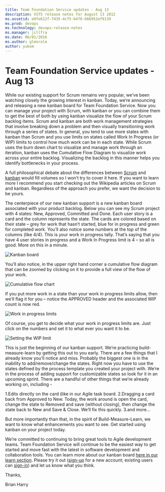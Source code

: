 ```yaml
---
title: Team Foundation Service updates - Aug 13
description: VSTS release notes for August 13 2012
ms.assetid: e9fe612f-7435-4cf5-b476-666952ef9139
ms.prod: devops
ms.technology: devops-release-notes
ms.manager: jillfra
ms.date: 06/01/2016
ms.author: glmorale
author: yukom
---
```


# Team Foundation Service updates - Aug 13

While our existing support for Scrum remains very popular, we’ve been watching closely the growing interest in kanban. Today, we’re announcing and releasing a new kanban board for Team Foundation Service. Now you can manage your project with Scrum, with kanban or you can combine them to get the best of both by using kanban visualize the flow of your Scrum backlog items. Scrum and kanban are both work management strategies that involve breaking down a problem and then visually transitioning work through a series of states. In general, you tend to use more states with kanban than Scrum and you use limits on states called Work In Progress (or WIP) limits to control how much work can be in each state. While Scrum uses the burn down chart to visualize and manage work through an iteration, kanban uses the Cumulative Flow Diagram to visualize work across your entire backlog. Visualizing the backlog in this manner helps you identify bottlenecks in your process.

A full philosophical debate about the differences between [Scrum](https://en.wikipedia.org/wiki/Scrum_(development)) and [kanban](https://en.wikipedia.org/wiki/Kanban_(development)) would fill volumes so I won’t try to cover it here. If you want to learn more I recommend you start checking out the Wikipedia articles on Scrum and kanban. Regardless of the approach you prefer, we want the decision to be yours.

The centerpiece of our new kanban support is a new kanban board associated with your product backlog. Below you can see my Scrum project with 4 states: New, Approved, Committed and Done. Each user story is a card and the column represents the state. The cards are colored based on their state – grey for work that hasn’t started, blue for in progress and green for completed work. You’ll also notice some numbers at the top of the columns (like 4/4). This is your work in progress tally. That’s saying that you have 4 user stories in progress and a Work In Progress limit is 4 – so all is good. More on this in a minute.

![Kanban board](_img/8_13_01.png)

You’ll also notice, in the upper right hand corner a cumulative flow diagram that can be zoomed by clicking on it to provide a full view of the flow of your work.

![Cumulative flow chart](_img/8_13_02.png)

If you put more work in a state than your work in progress limits allow, then we’ll flag it for you – notice the APPROVED header and the associated WIP count is now red.

![Work in progress limits](_img/8_13_03.png)

Of course, you get to decide what your work in progress limits are. Just click on the numbers and set it to what ever you want it to be.

![Setting the WIP limit](_img/8_13_04.png)

This is just the beginning of our kanban support. We’re practicing build-measure-learn by getting this out to you early. There are a few things that I already know you’ll notice and miss. Probably the biggest one is in the inability to add/remove/change the states. Right now you have to use the states defined by the process template you created your project with. We’re in the process of adding support for customizable states so look for it in an upcoming sprint. There are a handful of other things that we’re already working on, including -

1.Edits directly on the card (like in our Agile task board.
2.Dragging a card back from Approved to New. Today, the work around is open the card, change the state to Removed and save (without closing), then change the state back to New and Save & Close. We’ll fix this quickly.
3.and more...

But more importantly than that, in the spirit of Build-Measure-Learn, we want to know what enhancements you want to see. Get started using kanban on your project today.

We’re committed to continuing to bring great tools to Agile development teams. Team Foundation Service will continue to be the easiest way to get started and move fast with the latest in software development and collaboration tools. You can learn more about our kanban board [here in our learn section](/azure/devops/work/kanban/index?view=azure-devops). Please try it out ([sign-up](https://go.microsoft.com/fwlink/?LinkId=307137) for a new account; existing users can [sign-in](https://login.live.com/login.srf?wa=wsignin1.0&rpsnv=11&ct=1366668045&rver=6.0.5276.0&wp=MCLBI&wlcxt=VisualStudio%24VisualStudio%24VisualStudio&wreply=https%3a%2f%2ftfs.visualstudio.com%2faccount%2ftfs-subscriptions%3fauth_redirect%3d1&lc=1033&id=290275&mkt=en-US)) and let us know what you think.

Thanks,

Brian Harry
